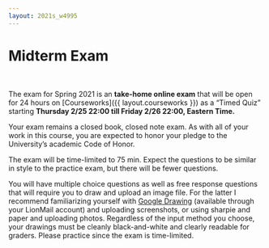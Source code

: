 ```yaml
---
layout: 2021s_w4995
---
```


# Midterm Exam
<br>

The exam for Spring 2021 is an **take-home online exam** that will be open for 24 hours on [Courseworks]({{ layout.courseworks }}) as a “Timed Quiz” starting **Thursday 2/25 22:00 till Friday 2/26 22:00, Eastern Time.**

Your exam remains a closed book, closed note exam. As with all of your work in this course, you are expected to honor your pledge to the University’s academic Code of Honor.

The exam will be time-limited to 75 min. Expect the questions to be similar in style to the practice exam, but there will be fewer questions.

You will have multiple choice questions as well as free response questions that will require you to draw and upload an image file. For the latter I recommend familiarizing yourself with [Google Drawing](https://docs.google.com/drawings/) (available through your LionMail account) and uploading screenshots, or using sharpie and paper and uploading photos. Regardless of the input method you choose, your drawings must be cleanly black-and-white and clearly readable for graders. Please practice since the exam is time-limited.
